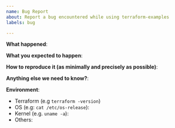 ```yaml
---
name: Bug Report
about: Report a bug encountered while using terraform-examples
labels: bug

---
```


**What happened**:

**What you expected to happen**:

**How to reproduce it (as minimally and precisely as possible)**:

**Anything else we need to know?**:

**Environment**:
- Terraform (e.g `terraform -version`)
- OS (e.g: `cat /etc/os-release`):
- Kernel (e.g. `uname -a`):
- Others:

